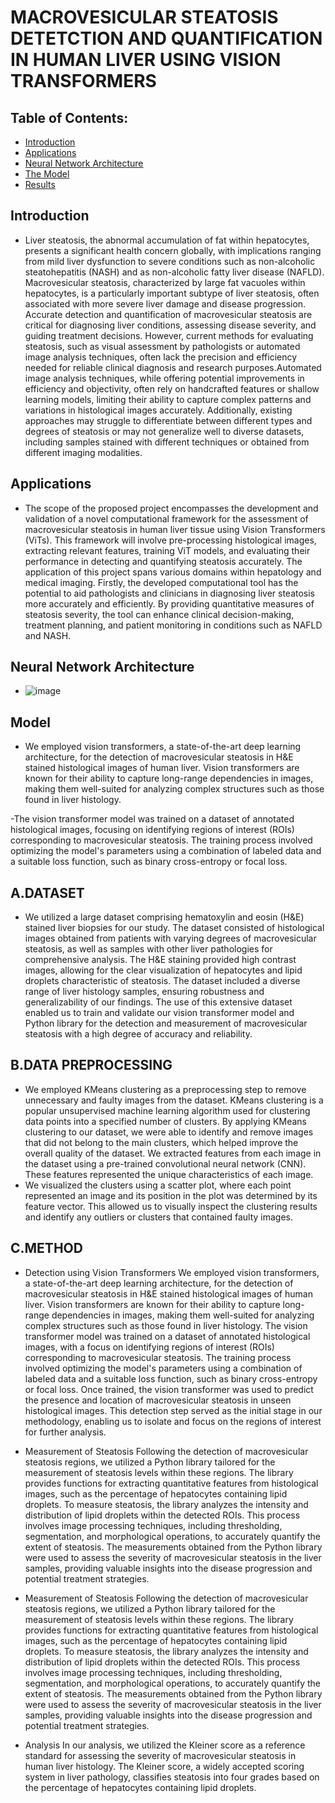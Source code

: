 # MACROVESICULAR STEATOSIS DETETCTION AND QUANTIFICATION IN HUMAN LIVER USING VISION TRANSFORMERS 
## Table of Contents:
- [Introduction](#Introduction)
- [Applications](#applications)
- [Neural Network Architecture](#Neural-Network-Architecture)
- [The Model](#the-model)
- [Results](#results)

## Introduction
- Liver steatosis, the abnormal accumulation of fat within hepatocytes, presents a significant health concern globally, with implications ranging from mild liver dysfunction to severe conditions such as  non-alcoholic steatohepatitis (NASH) and as non-alcoholic fatty liver disease (NAFLD). Macrovesicular steatosis, characterized by large fat vacuoles within hepatocytes, is a particularly important subtype of liver steatosis, often associated with more severe liver damage and disease progression. Accurate detection and quantification of macrovesicular steatosis are critical for diagnosing liver conditions, assessing disease severity, and guiding treatment decisions. However, current methods for evaluating steatosis, such as visual assessment by pathologists or automated image analysis techniques, often lack the precision and efficiency needed for reliable clinical diagnosis and research purposes.Automated image analysis techniques, while offering potential improvements in efficiency and objectivity, often rely on handcrafted features or shallow learning models, limiting their ability to capture complex patterns and variations in histological images accurately. Additionally, existing approaches may struggle to differentiate between different types and degrees of steatosis or may not generalize well to diverse datasets, including samples stained with different techniques or obtained from different imaging modalities.

## Applications 
- The scope of the proposed project encompasses the development and validation of a novel computational framework for the assessment of macrovesicular steatosis in human liver tissue using Vision Transformers (ViTs). This framework will involve pre-processing histological images, extracting relevant features, training ViT models, and evaluating their performance in detecting and quantifying steatosis accurately.
The application of this project spans various domains within hepatology and medical imaging. Firstly, the developed computational tool has the potential to aid pathologists and clinicians in diagnosing liver steatosis more accurately and efficiently. By providing quantitative measures of steatosis severity, the tool can enhance clinical decision-making, treatment planning, and patient monitoring in conditions such as NAFLD and NASH.

## Neural Network Architecture
- ![image](https://github.com/01-Sia/MACROVESICULAR-STEATOSIS-DETETCTION-AND-QUANTIFICATION-/assets/117347998/3b4c5841-620b-4586-8376-993a36841e15)

## Model 
- We employed vision transformers, a state-of-the-art deep learning architecture, for the detection of macrovesicular steatosis in H&E stained histological images of human liver. Vision transformers are known for their ability to capture long-range dependencies in images, making them well-suited for analyzing complex structures such as those found in liver histology.

-The vision transformer model was trained on a dataset of annotated histological images, focusing on identifying regions of interest (ROIs) corresponding to macrovesicular steatosis. The training process involved optimizing the model's parameters using a combination of labeled data and a suitable loss function, such as binary cross-entropy or focal loss.

A.DATASET 
-
- We utilized a large dataset comprising hematoxylin and eosin (H&E) stained liver biopsies for our study. The dataset consisted of histological images obtained from patients with varying degrees of macrovesicular steatosis, as well as samples with other liver pathologies for comprehensive analysis.
The H&E staining provided high contrast images, allowing for the clear visualization of hepatocytes and lipid droplets characteristic of steatosis. The dataset included a diverse range of liver histology samples, ensuring robustness and generalizability of our findings.
The use of this extensive dataset enabled us to train and validate our vision transformer model and Python library for the detection and measurement of macrovesicular steatosis with a high degree of accuracy and reliability.

B.DATA PREPROCESSING  
-
- We employed KMeans clustering as a preprocessing step to remove unnecessary and faulty images from the dataset. KMeans clustering is a popular unsupervised machine learning algorithm used for clustering data points into a specified number of clusters. By applying KMeans clustering to our dataset, we were able to identify and remove images that did not belong to the main clusters, which helped improve the overall quality of the dataset. We extracted features from each image in the dataset using a pre-trained convolutional neural network (CNN). These features represented the unique characteristics of each image.
- We visualized the clusters using a scatter plot, where each point represented an image and its position in the plot was determined by its feature vector. This allowed us to visually inspect the clustering results and identify any outliers or clusters that contained faulty images.

C.METHOD 
-
- Detection using Vision Transformers
 We employed vision transformers, a state-of-the-art deep learning architecture, for the detection of macrovesicular 
 steatosis in H&E stained histological images of human liver. Vision transformers are known for their ability to capture 
 long-range dependencies in images, making them well-suited for analyzing complex structures such as those found in liver 
 histology.
 The vision transformer model was trained on a dataset of annotated histological images, with a focus on identifying regions 
 of interest (ROIs) corresponding to macrovesicular steatosis. The training process involved optimizing the model's 
 parameters using a combination of labeled data and a suitable loss function, such as binary cross-entropy or focal loss.
 Once trained, the vision transformer was used to predict the presence and location of macrovesicular steatosis in unseen 
 histological images. This detection step served as the initial stage in our methodology, enabling us to isolate and focus 
 on the regions of interest for further analysis.

- Measurement of Steatosis
 Following the detection of macrovesicular steatosis regions, we utilized a Python library tailored for the measurement of 
 steatosis levels within these regions. The library provides functions for extracting quantitative features from 
 histological images, such as the percentage of hepatocytes containing lipid droplets.
 To measure steatosis, the library analyzes the intensity and distribution of lipid droplets within the detected ROIs. This 
 process involves image processing techniques, including thresholding, segmentation, and morphological operations, to 
 accurately quantify the extent of steatosis. The measurements obtained from the Python library were used to assess the 
 severity of macrovesicular steatosis in the liver samples, providing valuable insights into the disease progression and 
 potential treatment strategies.

- Measurement of Steatosis
 Following the detection of macrovesicular steatosis regions, we utilized a Python library tailored for the measurement of 
 steatosis levels within these regions. The library provides functions for extracting quantitative features from 
 histological images, such as the percentage of hepatocytes containing lipid droplets.
 To measure steatosis, the library analyzes the intensity and distribution of lipid droplets within the detected ROIs. This 
 process involves image processing techniques, including thresholding, segmentation, and morphological operations, to 
 accurately quantify the extent of steatosis. The measurements obtained from the Python library were used to assess the 
 severity of macrovesicular steatosis in the liver samples, providing valuable insights into the disease progression and 
 potential treatment strategies.

- Analysis
 In our analysis, we utilized the Kleiner score as a reference standard for assessing the severity of macrovesicular 
 steatosis in human liver histology. The Kleiner score, a widely accepted scoring system in liver pathology, classifies 
 steatosis into four grades based on the percentage of hepatocytes containing lipid droplets.


